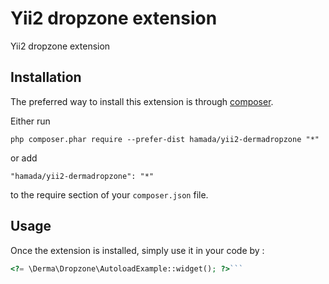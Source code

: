 Yii2 dropzone extension 
========================
Yii2 dropzone extension 

Installation
------------

The preferred way to install this extension is through [composer](http://getcomposer.org/download/).

Either run

```
php composer.phar require --prefer-dist hamada/yii2-dermadropzone "*"
```

or add

```
"hamada/yii2-dermadropzone": "*"
```

to the require section of your `composer.json` file.


Usage
-----

Once the extension is installed, simply use it in your code by  :

```php
<?= \Derma\Dropzone\AutoloadExample::widget(); ?>```